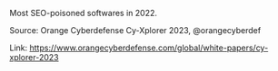 Most SEO-poisoned softwares in 2022.

Source: Orange Cyberdefense Cy-Xplorer 2023, @orangecyberdef

Link: https://www.orangecyberdefense.com/global/white-papers/cy-xplorer-2023
